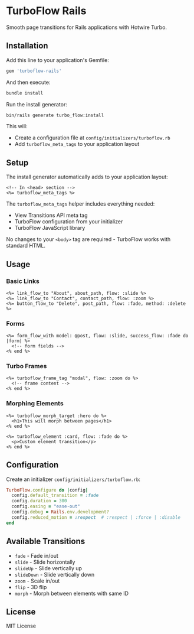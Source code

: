 # TurboFlow Rails

Smooth page transitions for Rails applications with Hotwire Turbo.

## Installation

Add this line to your application's Gemfile:

```ruby
gem 'turboflow-rails'
```

And then execute:
```bash
bundle install
```

Run the install generator:
```bash
bin/rails generate turbo_flow:install
```

This will:
- Create a configuration file at `config/initializers/turboflow.rb`
- Add `turboflow_meta_tags` to your application layout

## Setup

The install generator automatically adds to your application layout:

```erb
<!-- In <head> section -->
<%= turboflow_meta_tags %>
```

The `turboflow_meta_tags` helper includes everything needed:
- View Transitions API meta tag
- TurboFlow configuration from your initializer
- TurboFlow JavaScript library

No changes to your `<body>` tag are required - TurboFlow works with standard HTML.

## Usage

### Basic Links

```erb
<%= link_flow_to "About", about_path, flow: :slide %>
<%= link_flow_to "Contact", contact_path, flow: :zoom %>
<%= button_flow_to "Delete", post_path, flow: :fade, method: :delete %>
```

### Forms

```erb
<%= form_flow_with model: @post, flow: :slide, success_flow: :fade do |form| %>
  <!-- form fields -->
<% end %>
```

### Turbo Frames

```erb
<%= turboflow_frame_tag "modal", flow: :zoom do %>
  <!-- frame content -->
<% end %>
```

### Morphing Elements

```erb
<%= turboflow_morph_target :hero do %>
  <h1>This will morph between pages</h1>
<% end %>

<%= turboflow_element :card, flow: :fade do %>
  <p>Custom element transition</p>
<% end %>
```

## Configuration

Create an initializer `config/initializers/turboflow.rb`:

```ruby
TurboFlow.configure do |config|
  config.default_transition = :fade
  config.duration = 300
  config.easing = "ease-out"
  config.debug = Rails.env.development?
  config.reduced_motion = :respect  # :respect | :force | :disable
end
```

## Available Transitions

- `fade` - Fade in/out
- `slide` - Slide horizontally
- `slideUp` - Slide vertically up
- `slideDown` - Slide vertically down
- `zoom` - Scale in/out
- `flip` - 3D flip
- `morph` - Morph between elements with same ID

## License

MIT License